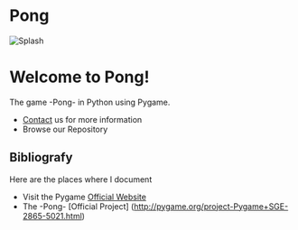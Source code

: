 Pong
========

![Splash](https://github.com/alejandrogm90/pong/blob/master/images/pong-screenshot.png)

# Welcome to Pong!

The game -Pong- in Python using Pygame.
- [Contact](https://github.com/alejandrogm90/) us for more information
- Browse our Repository

## Bibliografy

Here are the places where I document
- Visit the Pygame [Official Website](http://pygame.org/)
- The -Pong- [Official Project] (http://pygame.org/project-Pygame+SGE-2865-5021.html)
